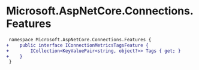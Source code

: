 # Microsoft.AspNetCore.Connections.Features

``` diff
 namespace Microsoft.AspNetCore.Connections.Features {
+    public interface IConnectionMetricsTagsFeature {
+        ICollection<KeyValuePair<string, object?>> Tags { get; }
+    }
 }
```

